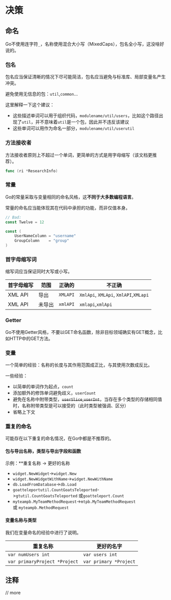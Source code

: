 # 决策
## 命名

Go不使用连字符`_`，名称使用混合大小写（MixedCaps），包名全小写，这没啥好说的。

### 包名

包名应当保证清晰的情况下尽可能简洁，包名应当避免与标准库、局部变量名产生冲突。

避免使用无信息的包：`util`,`common`...

这里解释一下这个建议：

- 这些描述单词可以用于组织代码，`modulename/util/users`，比如这个路径出现了`util`，并不意味着`util`是一个包，因此并不违反该建议
- 这些单词可以用作为命名一部分，`modulename/util/userutil`

### 方法接收者

方法接收者原则上不超过一个单词，更简单的方式是用字母缩写（该文档更推荐）。

```go
func (ri *ResearchInfo)
```

### 常量

Go的常量采取与变量相同的命名风格，这**不同于大多数编程语言**。

常量的命名应当能体现其在代码中承担的功能，而非仅值本身。

```go
// Bad:
const Twelve = 12

const (
    UserNameColumn = "username"
    GroupColumn    = "group"
)
```

### 首字母缩写词

缩写词应当保证同时大写或小写。

|首字母缩写|范围|正确的|不正确|
|---|---|---|---|
|XML API|导出|`XMLAPI`|`XmlApi`, `XMLApi`, `XmlAPI`,`XMLapi`|
|XML API|未导出|`xmlAPI`|`xmlapi`,`xmlApi`|

### Getter

Go不使用Getter风格，不要以GET命名函数，除非目标领域确实有GET概念，比如HTTP中的GET方法。

### 变量

一个简单的经验：名称的长度与其作用范围成正比，与其使用次数成反比。

一些经验：

- 以简单的单词作为起点，`count`
- 添加额外的修饰单词避免歧义，`userCount`
- 避免在名称中附带类型，~~`userSlice`~~,~~`userInt`~~，当存在多个类型的存储相同值时，名称附带类型是可以接受的（此时类型被强调、区分）
- 省略上下文

### 重复的命名

可能存在以下重复的命名情况，在Go中都是不推荐的。

#### 包与导出名称，类型与导出字段和函数

示例：**重复名称 -> 更好的名称

- `widget.NewWidget`->`widget.New`
- `widget.NewWidgetWithName`->`widget.NewWithName`
- `db.LoadFromDatabase`->`db.Load`
- `goatteleportutil.CountGoatsTeleported`->`gtutil.CountGoatsTeleported` 或`goatteleport.Count`
- `myteampb.MyTeamMethodRequest`->`mtpb.MyTeamMethodRequest`或 `myteampb.MethodRequest`

#### 变量名称与类型

我们在变量命名的经验中进行了说明。

|重复名称|更好的名字|
|---|---|
|`var numUsers int`|`var users int`|
|`var primaryProject *Project`|`var primary *Project`|

## 注释

// more
